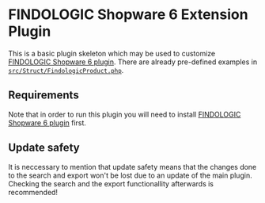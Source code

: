 # FINDOLOGIC Shopware 6 Extension Plugin

This is a basic plugin skeleton which may be used to customize 
[FINDOLOGIC Shopware 6 plugin](https://github.com/findologic/plugin-shopware-6).
There are already pre-defined examples in [`src/Struct/FindologicProduct.php`](https://github.com/findologic/plugin-shopware-6-extension/blob/master/src/Struct/FindologicProduct.php).

## Requirements
Note that in order to run this plugin you will need to install
[FINDOLOGIC Shopware 6 plugin](https://github.com/findologic/plugin-shopware-6) first.

## Update safety
It is neccessary to mention that update safety means that the changes done to the search and export won't be lost due to
an update of the main plugin. Checking the search and the export functionallity afterwards is recommended!
